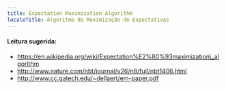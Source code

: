 ```yaml
---
title: Expectation Maximization Algorithm
localeTitle: Algoritmo de Maximização de Expectativas
---
```

#### Leitura sugerida:

*   https://en.wikipedia.org/wiki/Expectation%E2%80%93maximization\_algorithm
*   http://www.nature.com/nbt/journal/v26/n8/full/nbt1406.html
*   http://www.cc.gatech.edu/~dellaert/em-paper.pdf